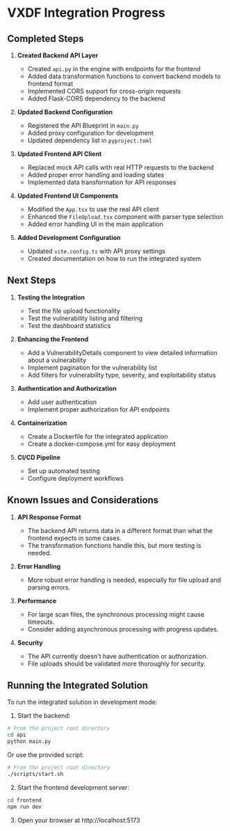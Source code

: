 # VXDF Integration Progress

## Completed Steps

1. **Created Backend API Layer**
   - Created `api.py` in the engine with endpoints for the frontend
   - Added data transformation functions to convert backend models to frontend format
   - Implemented CORS support for cross-origin requests
   - Added Flask-CORS dependency to the backend

2. **Updated Backend Configuration**
   - Registered the API Blueprint in `main.py`
   - Added proxy configuration for development
   - Updated dependency list in `pyproject.toml`

3. **Updated Frontend API Client**
   - Replaced mock API calls with real HTTP requests to the backend
   - Added proper error handling and loading states
   - Implemented data transformation for API responses

4. **Updated Frontend UI Components**
   - Modified the `App.tsx` to use the real API client
   - Enhanced the `FileUpload.tsx` component with parser type selection
   - Added error handling UI in the main application
   
5. **Added Development Configuration**
   - Updated `vite.config.ts` with API proxy settings
   - Created documentation on how to run the integrated system

## Next Steps

1. **Testing the Integration**
   - Test the file upload functionality
   - Test the vulnerability listing and filtering
   - Test the dashboard statistics

2. **Enhancing the Frontend**
   - Add a VulnerabilityDetails component to view detailed information about a vulnerability
   - Implement pagination for the vulnerability list
   - Add filters for vulnerability type, severity, and exploitability status

3. **Authentication and Authorization**
   - Add user authentication
   - Implement proper authorization for API endpoints

4. **Containerization**
   - Create a Dockerfile for the integrated application
   - Create a docker-compose.yml for easy deployment

5. **CI/CD Pipeline**
   - Set up automated testing
   - Configure deployment workflows

## Known Issues and Considerations

1. **API Response Format**
   - The backend API returns data in a different format than what the frontend expects in some cases.
   - The transformation functions handle this, but more testing is needed.

2. **Error Handling**
   - More robust error handling is needed, especially for file upload and parsing errors.

3. **Performance**
   - For large scan files, the synchronous processing might cause timeouts.
   - Consider adding asynchronous processing with progress updates.

4. **Security**
   - The API currently doesn't have authentication or authorization.
   - File uploads should be validated more thoroughly for security.

## Running the Integrated Solution

To run the integrated solution in development mode:

1. Start the backend:
```bash
# From the project root directory
cd api
python main.py
```

Or use the provided script:
```bash
# From the project root directory
./scripts/start.sh
```

2. Start the frontend development server:
```bash
cd frontend
npm run dev
```

3. Open your browser at http://localhost:5173 